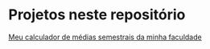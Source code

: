 <h1>Projetos neste repositório</h1>
<a href="https://henryttwoshoes.github.io/Sites/Calculador de medias da FMU/index.html" target="_blank">Meu calculador de médias semestrais da minha faculdade</a>
